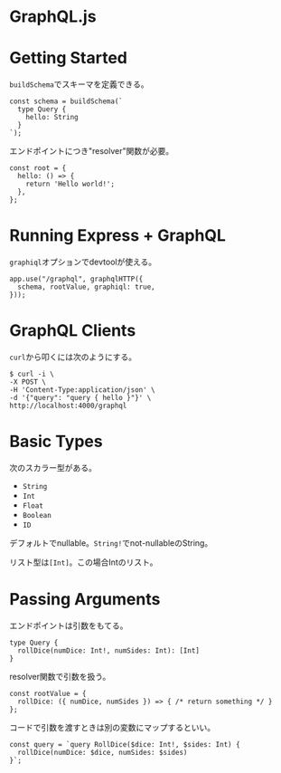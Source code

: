# GraphQL.js

# Getting Started

`buildSchema`でスキーマを定義できる。

```
const schema = buildSchema(`
  type Query {
    hello: String
  }
`);
```

エンドポイントにつき"resolver"関数が必要。

```
const root = {
  hello: () => {
    return 'Hello world!';
  },
};
```

# Running Express + GraphQL

`graphiql`オプションでdevtoolが使える。

```
app.use("/graphql", graphqlHTTP({
  schema, rootValue, graphiql: true,
}));
```

# GraphQL Clients

`curl`から叩くには次のようにする。

```
$ curl -i \
-X POST \
-H 'Content-Type:application/json' \
-d '{"query": "query { hello }"}' \
http://localhost:4000/graphql
```

# Basic Types

次のスカラー型がある。

- `String`
- `Int`
- `Float`
- `Boolean`
- `ID`

デフォルトでnullable。`String!`でnot-nullableのString。

リスト型は`[Int]`。この場合Intのリスト。

# Passing Arguments

エンドポイントは引数をもてる。

```
type Query {
  rollDice(numDice: Int!, numSides: Int): [Int]
}
```

resolver関数で引数を扱う。

```
const rootValue = {
  rollDice: ({ numDice, numSides }) => { /* return something */ }
};
```

コードで引数を渡すときは別の変数にマップするといい。

```
const query = `query RollDice($dice: Int!, $sides: Int) {
  rollDice(numDice: $dice, numSides: $sides)
}`;
```